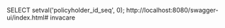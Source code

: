 SELECT setval('policyholder_id_seq', 0); 
http://localhost:8080/swagger-ui/index.html#   i n v a c a r e  
 
